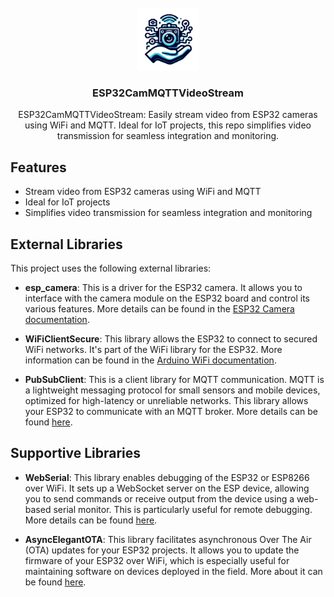 <br />
<div align="center">
  <a href="#">
    <img src="images/esp32cammqttvideostream.png" alt="Logo" width="100" height="100">
 </a>

  <h3 align="center">ESP32CamMQTTVideoStream</h3>

  <p align="center">
    ESP32CamMQTTVideoStream: Easily stream video from ESP32 cameras using WiFi and MQTT. Ideal for IoT projects, this repo simplifies video transmission for seamless integration and monitoring.
    <br />
    
   
  </p>
</div>



## Features

- Stream video from ESP32 cameras using WiFi and MQTT
- Ideal for IoT projects
- Simplifies video transmission for seamless integration and monitoring

## External Libraries

This project uses the following external libraries:

- **esp_camera**: This is a driver for the ESP32 camera. It allows you to interface with the camera module on the ESP32 board and control its various features. More details can be found in the [ESP32 Camera documentation](https://docs.espressif.com/projects/esp-idf/en/latest/esp32/api-reference/peripherals/esp_camera.html).

- **WiFiClientSecure**: This library allows the ESP32 to connect to secured WiFi networks. It's part of the WiFi library for the ESP32. More information can be found in the [Arduino WiFi documentation](https://www.arduino.cc/en/Reference/WiFi).

- **PubSubClient**: This is a client library for MQTT communication. MQTT is a lightweight messaging protocol for small sensors and mobile devices, optimized for high-latency or unreliable networks. This library allows your ESP32 to communicate with an MQTT broker. More details can be found [here](https://pubsubclient.knolleary.net/).


## Supportive Libraries 

- **WebSerial**: This library enables debugging of the ESP32 or ESP8266 over WiFi. It sets up a WebSocket server on the ESP device, allowing you to send commands or receive output from the device using a web-based serial monitor. This is particularly useful for remote debugging. More details can be found [here](https://github.com/ayushsharma82/WebSerial).

- **AsyncElegantOTA**: This library facilitates asynchronous Over The Air (OTA) updates for your ESP32 projects. It allows you to update the firmware of your ESP32 over WiFi, which is especially useful for maintaining software on devices deployed in the field. More about it can be found [here](https://github.com/ayushsharma82/AsyncElegantOTA).
